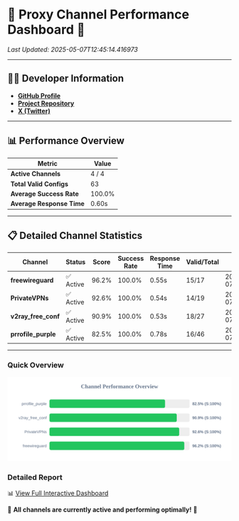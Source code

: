 # 🌟 Proxy Channel Performance Dashboard 🌟

_Last Updated: 2025-05-07T12:45:14.416973_

---

## 👩‍💻 Developer Information

- **[GitHub Profile](https://github.com/4n0nymou3)**  
- **[Project Repository](https://github.com/4n0nymou3/multi-proxy-config-fetcher)**  
- **[X (Twitter)](https://x.com/4n0nymou3)**  

---

## 📊 Performance Overview

| Metric                | Value       |
|-----------------------|-------------|
| **Active Channels**   | 4 / 4       |
| **Total Valid Configs** | 63          |
| **Average Success Rate** | 100.0%      |
| **Average Response Time** | 0.60s       |

---

## 📋 Detailed Channel Statistics

| Channel          | Status     | Score  | Success Rate | Response Time | Valid/Total | Last Success               |
|------------------|------------|--------|--------------|---------------|-------------|----------------------------|
| **freewireguard**  | ✅ Active  | 96.2%  | 100.0% | 0.55s         | 15/17       | 2025-05-07T12:45:14.415180 |
| **PrivateVPNs**  | ✅ Active  | 92.6%  | 100.0% | 0.54s         | 14/19       | 2025-05-07T12:45:13.833536 |
| **v2ray_free_conf**  | ✅ Active  | 90.9%  | 100.0% | 0.53s         | 18/27       | 2025-05-07T12:45:13.264964 |
| **prrofile_purple**  | ✅ Active  | 82.5%  | 100.0% | 0.78s         | 16/46       | 2025-05-07T12:45:12.626353 |

---

### Quick Overview
<div align="center">
  <a href="https://raw.githubusercontent.com/nullluser/NullRepo/refs/heads/main/assets/channel_stats_chart.svg">
    <img src="https://raw.githubusercontent.com/nullluser/NullRepo/refs/heads/main/assets/channel_stats_chart.svg" alt="Source Performance Statistics" width="800">
  </a>
</div>

### Detailed Report
📊 [View Full Interactive Dashboard](https://htmlpreview.github.io/?https://github.com/nullluser/NullRepo/blob/main/assets/performance_report.html)

🎉 **All channels are currently active and performing optimally!** 🎉
